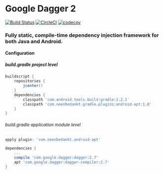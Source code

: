 # Google Dagger 2

[![Build Status](https://travis-ci.org/WeRockStar/Dagger2.svg?branch=master)](https://travis-ci.org/WeRockStar/Dagger2) [![CircleCI](https://circleci.com/gh/WeRockStar/Dagger2/tree/master.svg?style=svg)](https://circleci.com/gh/WeRockStar/Dagger2/tree/master) [![codecov](https://codecov.io/gh/WeRockStar/Dagger2/branch/master/graph/badge.svg)](https://codecov.io/gh/WeRockStar/Dagger2)




### Fully static, compile-time dependency injection framework for both Java and Android.
#### Configuration
##### build.gradle project level

``` groovy
buildscript {
    repositories {
        jcenter()
    }
    dependencies {
        classpath 'com.android.tools.build:gradle:2.2.1'
        classpath 'com.neenbedankt.gradle.plugins:android-apt:1.8'
    }
}
```

###### build.gradle application module level

``` groovy
apply plugin: 'com.neenbedankt.android-apt'

dependencies {
    ...
    compile 'com.google.dagger:dagger:2.7'
    apt 'com.google.dagger:dagger-compiler:2.7'
}
```